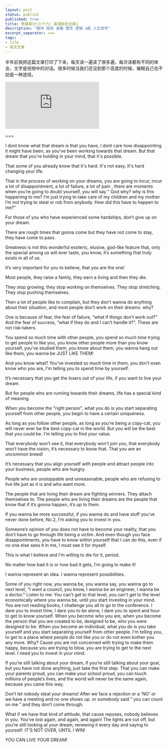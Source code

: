 ```yaml
---
layout: post
status: publish
published: true
title: 思路探讨(三十六) 英语励志文章1
description: "股市 投资 金融 理念 逻辑 a股 人生哲学"
excerpt_separator: ===
tags:
- life
- 英文文章
---
```


半年前我把这篇文章打印了下来，每天读一遍读了很多遍，每次读都有不同的体会，文字是视频中的对话。很多时候当我们还没到那个高度的时候，催眠自己也不妨是一种途径。

<iframe frameborder="0" src="https://v.qq.com/txp/iframe/player.html?vid=n0147njlz3k" allowFullScreen="true"></iframe>

===

I dont know what that dream is that you have, I dont care how disappointing it might have been, as you've been working towards that dream. But that dream that you're holding in your mind, that it's possible.

That some of you already know that it's hard. It's not easy. It's hard changing your life.

That in the process of working on your dreams, you are going to incur, incur a lot of disappointment, a lot of failure, a lot of pain , there are moments when you’re going to doubt yourself, you will say “ God why? why is this happening to me? I’m just trying to take care of my children and my mother I’m not trying to steal or rob from anybody. How did this have to happen to me?”

For those of you who have experienced some hardships, don’t give up on your dream.

There are rough times that gonna come but they have not come to stay, they have come to pass.

Greatness is not this wonderful esoteric, elusive, god-like feature that, only the special among us will ever taste, you know, it’s something that truly exists in all of us.

It’s very important for you to believe, that you are the one!

Most people, they raise a family, they earn a living and then they die.

They stop growing, they stop working on themselves. They stop stretching. They stop pushing themselves.

Then a lot of people like to complain, but they don’t wanna do anything about their situation, and most people don’t work on their dreams. why?

One is because of fear, the fear of failure, “what if things don’t work out?” And the fear of success, “what if they do and I can’t handle it?”. These are not risk-takers.

You spend so much time with other people, you spend so much time trying to get people to like you, you know other people more than you know yourself, you've studied them, you know about them, you wanna hang out like them, you wanna be JUST LIKE THEM!

And you know what? You’ve invested so much time in them, you don’t even know who you are, I'm telling you to spend time by yourself.

It’s necessary that you get the losers out of your life, if you want to live your dream.

But for people who are running towards their dreams, life has a special kind of meaning.

When you become the "right person", what you do is you start separating yourself from other people, you begin to have a certain uniqueness.

As long as you follow other people, as long as you’re being a copy-cat, you will never ever be the best copy-cat in the world. But you will be the best that you could be. I'm telling you to find your value.

That everybody won’t see it, that everybody won’t join you, that everybody won’t have the vision, it’s necessary to know that. That you are an uncommon breed!

It’s necessary that you align yourself with people and attract people into your business, people who are hungry.

People who are unstoppable and unreasonable, people who are refusing to live life just as it is and who want more.

The people that are living their dream are fighting winners. They attach themselves to. The people who are living their dreams are the people that know that if it’s gonna happen, it’s up to them.

If you wanna be more successful, if you wanna do and have stuff you've never done before, No.2, I’m asking you to invest in you.

Someone’s opinion of you does not have to become your reality, that you don’t have to go through life being a victim. And even though you face disappointments, you have to know within yourself that I can do this, even if no one else sees it in me, I must see it for myself.

This is what I believe and I'm willing to die for it, period.

No matter how bad it is or how bad it gets, I'm going to make it!

I wanna represent an idea. I wanna represent possibilities.

Some of you right now, you wanna be, you wanna say, you wanna go to next level, "I want a council, you know, I wanna be an engineer, I wanna be a doctor." Listen to me: You can't get to that level, you can't get to the level economically where you wanna be, until you start investing in your mind. You are not reading books, I challenge you all to go to the conference. I dare you to invest time, I dare you to be alone, I dare you to spent and hour to get to know yourself. When you become who you are, when you become the person that you are created to be, designed to be, who you were designed to be. When you become an individual, what you do is you take yourself and you start separating yourself from other people. I'm telling you, to get to a place where people do not like you or do not even bother you any more. Why? Cause you are not concerned with trying to make them happy, because you are trying to blow, you are trying to get to the next level. I need you to invest in your mind.

If you’re still talking about your dream, if you’re still talking about your goal, but you have not done anything, just take the first step. That you can make your parents proud, you can make your school proud, you can touch millions of people‘s lives, and the world will never be the same again, because you came this way.

Don’t let nobody steal your dreams! After we face a rejection or a 'NO' or we have a meeting and no one shows up. or somebody said ” you can count on me ” and they don’t come through.

What if we have that kind of attitude, that cause reposes, nobody believes in you. You’ve lost again, and again, and again! The lights are cut off, but you’re still looking at your dream, renewing it every day and saying to yourself: IT'S NOT OVER, UNTIL I WIN!

YOU CAN LIVE YOUR DREAM!


